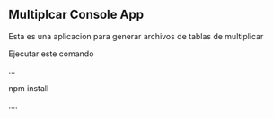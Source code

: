 

## Multiplcar Console App

Esta es una aplicacion para generar archivos de tablas de multiplicar

Ejecutar este comando 

...

npm install

....